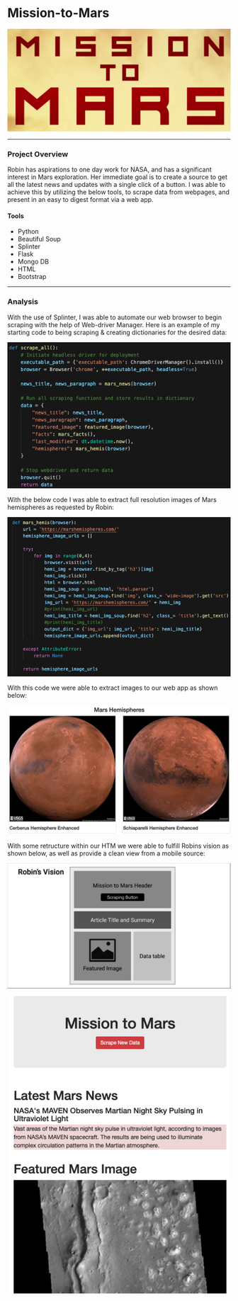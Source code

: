 # Mission-to-Mars
<p align="center">
  <img src="https://github.com/KEGANCP/Mission-to-Mars/blob/main/Resources/missiontomars.png" alt="Mission to Mars"/>
</p>

----

### Project Overview
Robin has aspirations to one day work for NASA, and has a significant interest in Mars exploration. Her immediate goal is to create a source to get all the latest news and updates with a single click of a button. I was able to achieve this by utilizing the below tools, to scrape data from webpages, and present in an easy to digest format via a web app.
#### Tools
- Python
- Beautiful Soup
- Splinter
- Flask
- Mongo DB
- HTML
- Bootstrap

----
### Analysis
With the use of Splinter, I was able to automate our web browser to begin scraping with the help of Web-driver Manager. 
Here is an example of my starting code to being scraping & creating dictionaries for the desired data:
<p align="center">
  <img src="https://github.com/KEGANCP/Mission-to-Mars/blob/main/Resources/Scraping_dict.png" alt="Scrape_dict"/>
</p>

With the below code I was able to extract full resolution images of Mars hemispheres as requested by Robin:
<p align="center">
  <img src="https://github.com/KEGANCP/Mission-to-Mars/blob/main/Resources/Mars_Hemi_Image_Scrape.png" alt="Mars Hemi Scrape"/>
</p>

With this code we were able to extract images to our web app as shown below:
<p align="center">
  <img src="https://github.com/KEGANCP/Mission-to-Mars/blob/main/Resources/Mars_Hemi.png" alt="Mars Hemi Images"/>
</p>

With some retructure within our HTM we were able to fulfill Robins vision as shown below, as well as provide a clean view from a mobile source:
<p align="center">
  <img src="https://github.com/KEGANCP/Mission-to-Mars/blob/main/Resources/Robins_Vision.png" alt="robins vision"/>
</p>

<p align="center">
  <img src="https://github.com/KEGANCP/Mission-to-Mars/blob/main/Resources/Mobile_View.png" alt="Mobile View"/>
</p>
